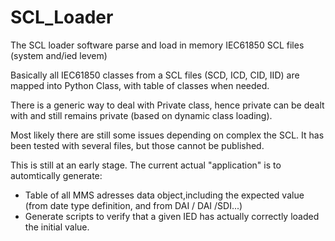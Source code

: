 # SCL_Loader

The SCL loader software parse and load in memory IEC61850 SCL files (system and/ied levem)

Basically all IEC61850 classes from a SCL files (SCD, ICD, CID, IID) are mapped into 
Python Class, with table of classes when needed.

There is a generic way to deal with Private class, hence private can be dealt with and still remains
private (based on dynamic class loading).

Most likely there are still some issues depending on complex the SCL.
It has been tested with several files, but those cannot be published.

This is still at an early stage. The current actual "application" is to automtically generate:
- Table of all MMS adresses data object,including the expected value (from date type definition, and from DAI / DAI /SDI...)
- Generate scripts to verify that a given IED has actually correctly loaded the initial value.








